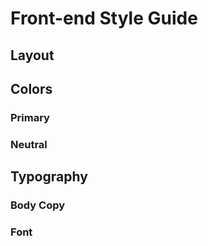 # Front-end Style Guide

## Layout

<!--
The designs were created to the following widths:

- Mobile: 375px
- Desktop: 1440px -->

## Colors

### Primary

<!-- Dark cyan: hsl(185, 75%, 39%)
Very dark desaturated blue: hsl(229, 23%, 23%)
Dark grayish blue: hsl(227, 10%, 46%) -->

### Neutral

<!-- Dark gray: hsl(0, 0%, 59%) -->

## Typography

### Body Copy

<!-- - Font size (name and stats): 18px -->

### Font

<!-- - Family: [Kumbh Sans](https://fonts.google.com/specimen/Kumbh+Sans)
- Weights: 400, 700 -->
